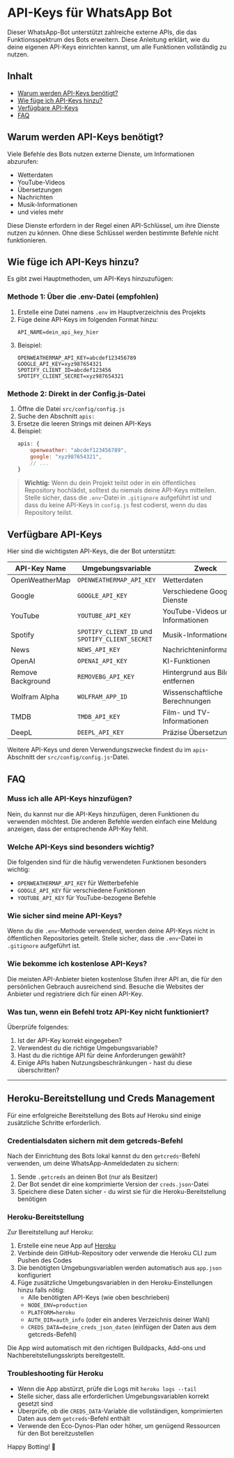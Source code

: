 # API-Keys für WhatsApp Bot

Dieser WhatsApp-Bot unterstützt zahlreiche externe APIs, die das Funktionsspektrum des Bots erweitern. Diese Anleitung erklärt, wie du deine eigenen API-Keys einrichten kannst, um alle Funktionen vollständig zu nutzen.

## Inhalt
- [Warum werden API-Keys benötigt?](#warum-werden-api-keys-benötigt)
- [Wie füge ich API-Keys hinzu?](#wie-füge-ich-api-keys-hinzu)
- [Verfügbare API-Keys](#verfügbare-api-keys)
- [FAQ](#faq)

## Warum werden API-Keys benötigt?

Viele Befehle des Bots nutzen externe Dienste, um Informationen abzurufen:
- Wetterdaten
- YouTube-Videos
- Übersetzungen
- Nachrichten
- Musik-Informationen
- und vieles mehr

Diese Dienste erfordern in der Regel einen API-Schlüssel, um ihre Dienste nutzen zu können. Ohne diese Schlüssel werden bestimmte Befehle nicht funktionieren.

## Wie füge ich API-Keys hinzu?

Es gibt zwei Hauptmethoden, um API-Keys hinzuzufügen:

### Methode 1: Über die .env-Datei (empfohlen)

1. Erstelle eine Datei namens `.env` im Hauptverzeichnis des Projekts
2. Füge deine API-Keys im folgenden Format hinzu:
   ```
   API_NAME=dein_api_key_hier
   ```
3. Beispiel:
   ```
   OPENWEATHERMAP_API_KEY=abcdef123456789
   GOOGLE_API_KEY=xyz987654321
   SPOTIFY_CLIENT_ID=abcdef123456
   SPOTIFY_CLIENT_SECRET=xyz987654321
   ```

### Methode 2: Direkt in der Config.js-Datei

1. Öffne die Datei `src/config/config.js`
2. Suche den Abschnitt `apis:`
3. Ersetze die leeren Strings mit deinen API-Keys
4. Beispiel:
   ```javascript
   apis: {
       openweather: "abcdef123456789",
       google: "xyz987654321",
       // ...
   }
   ```

> **Wichtig:** Wenn du dein Projekt teilst oder in ein öffentliches Repository hochlädst, solltest du niemals deine API-Keys mitteilen. Stelle sicher, dass die `.env`-Datei in `.gitignore` aufgeführt ist und dass du keine API-Keys in `config.js` fest codierst, wenn du das Repository teilst.

## Verfügbare API-Keys

Hier sind die wichtigsten API-Keys, die der Bot unterstützt:

| API-Key Name | Umgebungsvariable | Zweck | Wo erhalten? |
|--------------|-------------------|-------|--------------|
| OpenWeatherMap | `OPENWEATHERMAP_API_KEY` | Wetterdaten | [OpenWeatherMap](https://openweathermap.org/api) |
| Google | `GOOGLE_API_KEY` | Verschiedene Google-Dienste | [Google Cloud Console](https://console.cloud.google.com/) |
| YouTube | `YOUTUBE_API_KEY` | YouTube-Videos und Informationen | [Google Cloud Console](https://console.cloud.google.com/) |
| Spotify | `SPOTIFY_CLIENT_ID` und `SPOTIFY_CLIENT_SECRET` | Musik-Informationen | [Spotify Developer](https://developer.spotify.com/) |
| News | `NEWS_API_KEY` | Nachrichteninformationen | [NewsAPI](https://newsapi.org/) |
| OpenAI | `OPENAI_API_KEY` | KI-Funktionen | [OpenAI](https://platform.openai.com/) |
| Remove Background | `REMOVEBG_API_KEY` | Hintergrund aus Bildern entfernen | [Remove.bg](https://www.remove.bg/api) |
| Wolfram Alpha | `WOLFRAM_APP_ID` | Wissenschaftliche Berechnungen | [Wolfram Alpha](https://products.wolframalpha.com/api/) |
| TMDB | `TMDB_API_KEY` | Film- und TV-Informationen | [The Movie Database](https://www.themoviedb.org/documentation/api) |
| DeepL | `DEEPL_API_KEY` | Präzise Übersetzungen | [DeepL](https://www.deepl.com/pro-api) |

Weitere API-Keys und deren Verwendungszwecke findest du im `apis`-Abschnitt der `src/config/config.js`-Datei.

## FAQ

### Muss ich alle API-Keys hinzufügen?
Nein, du kannst nur die API-Keys hinzufügen, deren Funktionen du verwenden möchtest. Die anderen Befehle werden einfach eine Meldung anzeigen, dass der entsprechende API-Key fehlt.

### Welche API-Keys sind besonders wichtig?
Die folgenden sind für die häufig verwendeten Funktionen besonders wichtig:
- `OPENWEATHERMAP_API_KEY` für Wetterbefehle
- `GOOGLE_API_KEY` für verschiedene Funktionen
- `YOUTUBE_API_KEY` für YouTube-bezogene Befehle

### Wie sicher sind meine API-Keys?
Wenn du die `.env`-Methode verwendest, werden deine API-Keys nicht in öffentlichen Repositories geteilt. Stelle sicher, dass die `.env`-Datei in `.gitignore` aufgeführt ist.

### Wie bekomme ich kostenlose API-Keys?
Die meisten API-Anbieter bieten kostenlose Stufen ihrer API an, die für den persönlichen Gebrauch ausreichend sind. Besuche die Websites der Anbieter und registriere dich für einen API-Key.

### Was tun, wenn ein Befehl trotz API-Key nicht funktioniert?
Überprüfe folgendes:
1. Ist der API-Key korrekt eingegeben?
2. Verwendest du die richtige Umgebungsvariable?
3. Hast du die richtige API für deine Anforderungen gewählt?
4. Einige APIs haben Nutzungsbeschränkungen - hast du diese überschritten?

---

## Heroku-Bereitstellung und Creds Management

Für eine erfolgreiche Bereitstellung des Bots auf Heroku sind einige zusätzliche Schritte erforderlich.

### Credentialsdaten sichern mit dem getcreds-Befehl

Nach der Einrichtung des Bots lokal kannst du den `getcreds`-Befehl verwenden, um deine WhatsApp-Anmeldedaten zu sichern:

1. Sende `.getcreds` an deinen Bot (nur als Besitzer)
2. Der Bot sendet dir eine komprimierte Version der `creds.json`-Datei
3. Speichere diese Daten sicher - du wirst sie für die Heroku-Bereitstellung benötigen

### Heroku-Bereitstellung

Zur Bereitstellung auf Heroku:

1. Erstelle eine neue App auf [Heroku](https://dashboard.heroku.com/)
2. Verbinde dein GitHub-Repository oder verwende die Heroku CLI zum Pushen des Codes
3. Die benötigten Umgebungsvariablen werden automatisch aus `app.json` konfiguriert
4. Füge zusätzliche Umgebungsvariablen in den Heroku-Einstellungen hinzu falls nötig:
   - Alle benötigten API-Keys (wie oben beschrieben)
   - `NODE_ENV=production`
   - `PLATFORM=heroku` 
   - `AUTH_DIR=auth_info` (oder ein anderes Verzeichnis deiner Wahl)
   - `CREDS_DATA=deine_creds_json_daten` (einfügen der Daten aus dem getcreds-Befehl)

Die App wird automatisch mit den richtigen Buildpacks, Add-ons und Nachbereitstellungsskripts bereitgestellt.

### Troubleshooting für Heroku

- Wenn die App abstürzt, prüfe die Logs mit `heroku logs --tail`
- Stelle sicher, dass alle erforderlichen Umgebungsvariablen korrekt gesetzt sind
- Überprüfe, ob die `CREDS_DATA`-Variable die vollständigen, komprimierten Daten aus dem `getcreds`-Befehl enthält
- Verwende den Eco-Dynos-Plan oder höher, um genügend Ressourcen für den Bot bereitzustellen

Happy Botting! 🤖